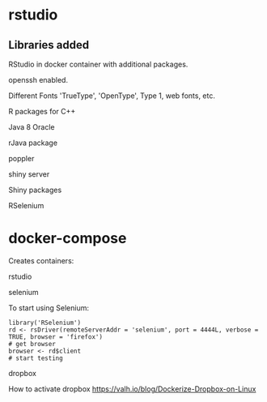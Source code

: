 # rstudio
## Libraries added
RStudio in docker container with additional packages.

openssh enabled.

Different Fonts 'TrueType', 'OpenType', Type 1, web fonts, etc.

R packages for C++

Java 8 Oracle

rJava package

poppler

shiny server

Shiny packages

RSelenium

# docker-compose
Creates containers:

rstudio

selenium

To start using Selenium:
```
library('RSelenium')
rd <- rsDriver(remoteServerAddr = 'selenium', port = 4444L, verbose = TRUE, browser = 'firefox')
# get browser
browser <- rd$client
# start testing
```


dropbox

How to activate dropbox https://valh.io/blog/Dockerize-Dropbox-on-Linux


